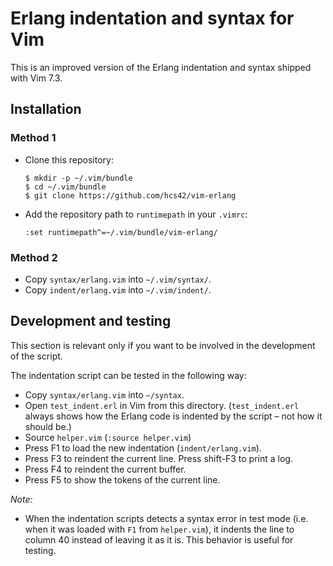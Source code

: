 # Erlang indentation and syntax for Vim

This is an improved version of the Erlang indentation and syntax shipped with
Vim 7.3.

## Installation

### Method 1

- Clone this repository:

      $ mkdir -p ~/.vim/bundle
      $ cd ~/.vim/bundle
      $ git clone https://github.com/hcs42/vim-erlang

- Add the repository path to `runtimepath` in your `.vimrc`:

      :set runtimepath^=~/.vim/bundle/vim-erlang/

### Method 2

- Copy `syntax/erlang.vim` into `~/.vim/syntax/`.
- Copy `indent/erlang.vim` into `~/.vim/indent/`.

## Development and testing

This section is relevant only if you want to be involved in the development of
the script.

The indentation script can be tested in the following way:

- Copy `syntax/erlang.vim` into `~/syntax`.
- Open `test_indent.erl` in Vim from this directory. (`test_indent.erl` always
  shows how the Erlang code is indented by the script – not how it should be.)
- Source `helper.vim` (`:source helper.vim`)
- Press F1 to load the new indentation (`indent/erlang.vim`).
- Press F3 to reindent the current line. Press shift-F3 to print a log.
- Press F4 to reindent the current buffer.
- Press F5 to show the tokens of the current line.

*Note:*

- When the indentation scripts detects a syntax error in test mode (i.e. when it
  was loaded with `F1` from `helper.vim`), it indents the line to column 40
  instead of leaving it as it is. This behavior is useful for testing.
